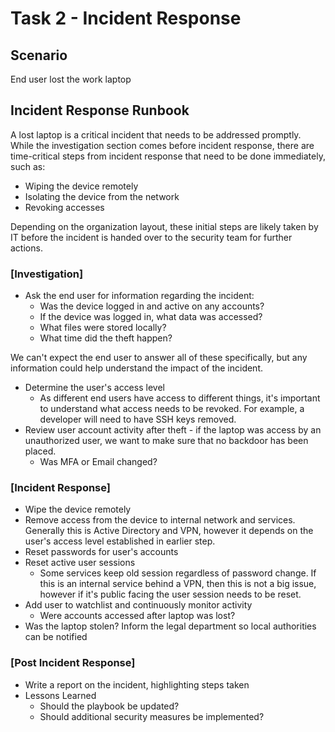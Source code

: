 # Task 2 - Incident Response

## Scenario

End user lost the work laptop

## Incident Response Runbook

A lost laptop is a critical incident that needs to be addressed promptly. While the investigation section comes before incident response, there are time-critical steps from incident response that need to be done immediately, such as:
* Wiping the device remotely
* Isolating the device from the network
* Revoking accesses

Depending on the organization layout, these initial steps are likely taken by IT before the incident is handed over to the security team for further actions.

### [Investigation]

* Ask the end user for information regarding the incident:
    * Was the device logged in and active on any accounts?
    * If the device was logged in, what data was accessed?
    * What files were stored locally?
    * What time did the theft happen?

We can't expect the end user to answer all of these specifically, but any information could help understand the impact of the incident. 
* Determine the user's access level
    * As different end users have access to different things, it's important to understand what access needs to be revoked. For example, a developer will need to have SSH keys removed.
* Review user account activity after theft - if the laptop was access by an unauthorized user, we want to make sure that no backdoor has been placed.
    * Was MFA or Email changed?

### [Incident Response]
* Wipe the device remotely
* Remove access from the device to internal network and services. Generally this is Active Directory and VPN, however it depends on the user's access level established in earlier step.
* Reset passwords for user's accounts
* Reset active user sessions
    * Some services keep old session regardless of password change. If this is an internal service behind a VPN, then this is not a big issue, however if it's public facing the user session needs to be reset.
* Add user to watchlist and continuously monitor activity
    * Were accounts accessed after laptop was lost?
* Was the laptop stolen? Inform the legal department so local authorities can be notified

### [Post Incident Response]

* Write a report on the incident, highlighting steps taken
* Lessons Learned
    * Should the playbook be updated?
    * Should additional security measures be implemented?